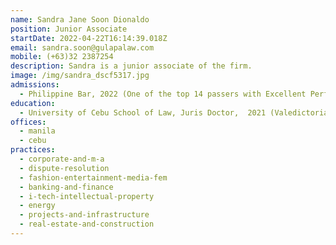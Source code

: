 ```yaml
---
name: Sandra Jane Soon Dionaldo
position: Junior Associate
startDate: 2022-04-22T16:14:39.018Z
email: sandra.soon@gulapalaw.com
mobile: (+63)32 2387254
description: Sandra is a junior associate of the firm.
image: /img/sandra_dscf5317.jpg
admissions:
  - Philippine Bar, 2022 (One of the top 14 passers with Excellent Performance)
education:
  - University of Cebu School of Law, Juris Doctor,  2021 (Valedictorian)
offices:
  - manila
  - cebu
practices:
  - corporate-and-m-a
  - dispute-resolution
  - fashion-entertainment-media-fem
  - banking-and-finance
  - i-tech-intellectual-property
  - energy
  - projects-and-infrastructure
  - real-estate-and-construction
---
```

